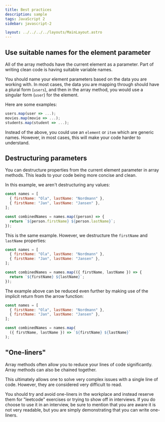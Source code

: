 ```yaml
---
title: Best practices
description: sample
tags: JavaScript 2
sidebar: javascript-2

layout: ../../../../layouts/MainLayout.astro
---
```


## Use suitable names for the element parameter

All of the array methods have the current element as a parameter. Part of writing clean code is having suitable variable names.

You should name your element parameters based on the data you are working with. In most cases, the data you are mapping through should have a plural form (`users`), and then in the array method, you would use a singular form (`user`) for the element.

Here are some examples:

```js
users.map(user => ...);
movies.map(movie => ...);
students.map(student => ...);
```

Instead of the above, you could use an `element` or `item` which are generic names. However, in most cases, this will make your code harder to understand.

## Destructuring parameters

You can destructure properties from the current element parameter in array methods. This leads to your code being more concise and clean.

In this example, we aren't destructuring any values:

```js
const names = [
  { firstName: "Ola", lastName: "Nordmann" },
  { firstName: "Jan", lastName: "Jansen" },
];

const combinedNames = names.map((person) => {
  return `${person.firstName} ${person.lastName}`;
});
```

This is the same example. However, we destructure the `firstName` and `lastName` properties:

```js
const names = [
  { firstName: "Ola", lastName: "Nordmann" },
  { firstName: "Jan", lastName: "Jansen" },
];

const combinedNames = names.map(({ firstName, lastName }) => {
  return `${firstName} ${lastName}`;
});
```

The example above can be reduced even further by making use of the implicit return from the arrow function:

```js
const names = [
  { firstName: "Ola", lastName: "Nordmann" },
  { firstName: "Jan", lastName: "Jansen" },
];

const combinedNames = names.map(
  ({ firstName, lastName }) => `${firstName} ${lastName}`
);
```

## "One-liners"

Array methods often allow you to reduce your lines of code significantly. Array methods can also be chained together.

This ultimately allows one to solve very complex issues with a single line of code. However, they are considered very difficult to read.

You should try and avoid one-liners in the workplace and instead reserve them for "leetcode" exercises or trying to show off in interviews. If you do choose to use it in an interview, be sure to mention that you are aware it is not very readable, but you are simply demonstrating that you can write one-liners.

